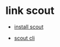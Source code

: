 # link scout

- [ install scout ](https://docs.docker.com/scout/install/)

- [ scout cli ](https://github.com/docker/scout-cli/releases)
